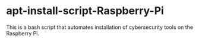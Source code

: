 # apt-install-script-Raspberry-Pi
This is a bash script that automates installation of cybersecurity tools on the Raspberry Pi.
